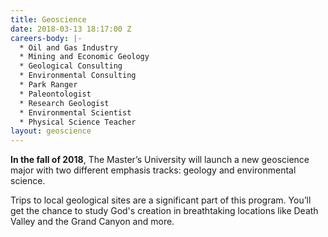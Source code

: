 ```yaml
---
title: Geoscience
date: 2018-03-13 18:17:00 Z
careers-body: |-
  * Oil and Gas Industry
  * Mining and Economic Geology
  * Geological Consulting
  * Environmental Consulting
  * Park Ranger
  * Paleontologist
  * Research Geologist
  * Environmental Scientist
  * Physical Science Teacher
layout: geoscience
---
```


**In the fall of 2018**, The Master’s University will launch a new geoscience major with two different emphasis tracks: geology and environmental science.

Trips to local geological sites are a significant part of this program. You’ll get the chance to study God's creation in breathtaking locations like Death Valley and the Grand Canyon and more.